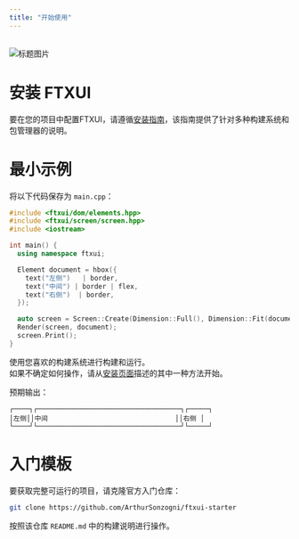 ```yaml
---
title: "开始使用"
---
```


<br>

<img src="https://nsm09.casimages.com/img/2025/05/30//2505300816063242518595256.jpg" alt="标题图片" style="max-width: 260px; height: auto; display: block; margin: 0;">

# 安装 FTXUI

要在您的项目中配置FTXUI，请遵循[安装指南](installation.html)，该指南提供了针对多种构建系统和包管理器的说明。

# 最小示例

将以下代码保存为 `main.cpp`：

```cpp
#include <ftxui/dom/elements.hpp>
#include <ftxui/screen/screen.hpp>
#include <iostream>

int main() {
  using namespace ftxui;

  Element document = hbox({
    text("左侧")   | border,
    text("中间") | border | flex,
    text("右侧")  | border,
  });

  auto screen = Screen::Create(Dimension::Full(), Dimension::Fit(document));
  Render(screen, document);
  screen.Print();
}
```

使用您喜欢的构建系统进行构建和运行。  
如果不确定如何操作，请从[安装页面](installation.html)描述的其中一种方法开始。

预期输出：

```
┌────┐┌────────────────────────────────────┐┌─────┐
│左侧││中间                                ││右侧 │
└────┘└────────────────────────────────────┘└─────┘
```

# 入门模板

要获取完整可运行的项目，请克隆官方入门仓库：

```bash
git clone https://github.com/ArthurSonzogni/ftxui-starter
```

按照该仓库 `README.md` 中的构建说明进行操作。

<div class="section_buttons">

 
</div>
